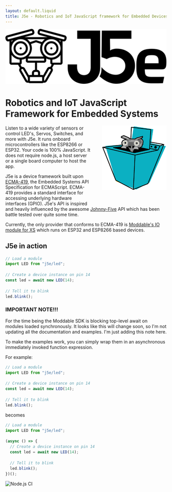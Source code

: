 ```yaml
---
layout: default.liquid
title: J5e - Robotics and IoT JavaScript framework for Embedded Devices
---
```

<img class="h-12 my-4 lg:hidden" src="/images/j5e.svg" />
<h1 class="h2">Robotics and IoT JavaScript Framework for Embedded Systems</h1>
<img width="40%" align="right" alt="A robot poking its head out from inside washing machine" style="margin:0 0 35px 35px;" src="/images/J5-embedded-666x666.png" class="hidden sm:block" />

Listen to a wide variety of sensors or control LED's, Servos, Switches, and more with J5e. It runs onboard microcontrollers like the ESP8266 or ESP32. Your code is 100% JavaScript. It does not require node.js, a host server or a single board computer to host the app.

J5e is a device framework built upon [ECMA-419](https://www.ecma-international.org/publications-and-standards/standards/ecma-419/), the Embedded Systems API Specification for ECMAScript. ECMA-419 provides a standard interface for accessing underlying hardware interfaces (GPIO). J5e's API is inspired and heavily influenced by the awesome [Johnny-Five](https://github.com/rwaldron.johnny-five) API which has been battle tested over quite some time. 

Currently, the only provider that conforms to ECMA-419 is [Moddable's IO module for XS](https://github.com/Moddable-OpenSource/moddable/blob/public/documentation/io/io.md) which runs on ESP32 and ESP8266 based devices. 

## J5e in action
````js
// Load a module
import LED from "j5e/led";

// Create a device instance on pin 14
const led = await new LED(14);

// Tell it to blink
led.blink();
````

### IMPORTANT NOTE!!!
For the time being the Moddable SDK is blocking top-level await on modules loaded synchronously. It looks like this will change soon, so I'm not updating all the documentation and examples. I'm just adding this note here.

To make the examples work, you can simply wrap them in an asynchronous immediately invoked function expression. 

For example:

````js
// Load a module
import LED from "j5e/led";

// Create a device instance on pin 14
const led = await new LED(14);

// Tell it to blink
led.blink();
````

becomes

````js
// Load a module
import LED from "j5e/led";

(async () => {
  // Create a device instance on pin 14
  const led = await new LED(14);

  // Tell it to blink
  led.blink();
})();
````

![Node.js CI](https://github.com/dtex/j5e/workflows/Node.js%20CI/badge.svg)
